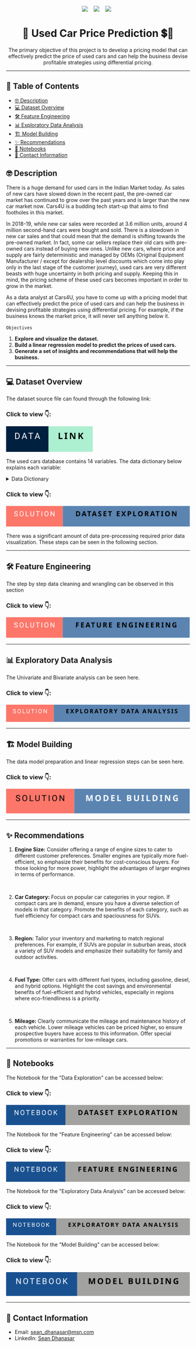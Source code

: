<p align="center">
  <img src="https://forthebadge.com/images/badges/made-with-python.svg" />&nbsp;&nbsp;&nbsp;
  <img src="https://forthebadge.com/images/badges/made-with-markdown.svg" />&nbsp;&nbsp;&nbsp;
  <img src="https://forthebadge.com/images/badges/powered-by-oxygen.svg" />&nbsp;&nbsp;
</p>




<h1 align="center">🚗 Used Car Price Prediction 💲🔮</h1>

<p align="center">The primary objective of this project is to develop a pricing model that can effectively predict the price of used cars and can help the business devise profitable strategies using differential pricing.</p>

---

## 📝 Table of Contents

- [🤓 Description](#description)
- [💻 Dataset Overview](#dataset-overview)
- [🛠️ Feature Engineering](#feature-engineering)
- [📊 Exploratory Data Analysis](#exploratory-data-analysis)
- [🏗️ Model Building](#model-building)
- [✨ Recommendations](#recommendations)
- [📗 Notebooks](#notebooks)
- [📧 Contact Information](#contact-information)

## 🤓 Description <a name = "description"></a>

There is a huge demand for used cars in the Indian Market today. As sales of new cars have slowed down in the recent past, the pre-owned car market has continued to grow over the past years and is larger than the new car market now. Cars4U is a budding tech start-up that aims to find footholes in this market.  

In 2018-19, while new car sales were recorded at 3.6 million units, around 4 million second-hand cars were bought and sold. There is a slowdown in new car sales and that could mean that the demand is shifting towards the pre-owned market. In fact, some car sellers replace their old cars with pre-owned cars instead of buying new ones. Unlike new cars, where price and supply are fairly deterministic and managed by OEMs (Original Equipment Manufacturer / except for dealership level discounts which come into play only in the last stage of the customer journey), used cars are very different beasts with huge uncertainty in both pricing and supply. Keeping this in mind, the pricing scheme of these used cars becomes important in order to grow in the market.   

As a data analyst at Cars4U, you have to come up with a pricing model that can effectively predict the price of used cars and can help the business in devising profitable strategies using differential pricing. For example, if the business knows the market price, it will never sell anything below it. 

`Objectives`

1. **Explore and visualize the dataset.**
2. **Build a linear regression model to predict the prices of used cars.**
3. **Generate a set of insights and recommendations that will help the business.**


---

## 💻 Dataset Overview <a name = "database-overview"></a>

The dataset source file can found through the following link:
### Click to view 👇:

[![Data_link](https://github.com/seandhan/Scale-Model-Cars-Database-Analysis/blob/main/images/Data-LINK-.svg)](https://github.com/seandhan/Used-Car-Price-Prediction/blob/main/data/used_cars_data.csv)

The used cars database contains 14 variables. The data dictionary below explains each variable:

<details>
<summary>Data Dictionary</summary>
<br>

1. `S.No.` : Serial Number
2. `Name` : Name of the car which includes Brand name and Model name
3. `Location` : The location in which the car is being sold or is available for purchase Cities
4. `Year` : Manufacturing year of the car
5. `Kilometers_driven` : The total kilometers driven in the car by the previous owner(s) in KM.
6. `Fuel_Type` : The type of fuel used by the car. (Petrol, Diesel, Electric, CNG, LPG)
7. `Transmission` : The type of transmission used by the car. (Automatic / Manual)
8. `Owner` : Type of ownership
9. `Mileage` : The standard mileage offered by the car company in kmpl or km/kg
10. `Engine` : The displacement volume of the engine in CC.
11. `Power` : The maximum power of the engine in bhp.
12. `Seats` : The number of seats in the car.
13. `New_Price` : The price of a new car of the same model in INR Lakhs.(1 Lakh = 100, 000)
14. `Price` : The price of the used car in INR Lakhs (1 Lakh = 100, 000)

</details>


### Click to view 👇:

[![Data Exploration](https://github.com/seandhan/image_database/blob/main/Solution-Dataset%20Exploration-.svg)](https://github.com/seandhan/Used-Car-Price-Prediction/blob/main/Dataset%20Exploration/ReadMe.md)

There was a significant amount of data pre-processing required prior data visualization. These steps can be seen in the following section.

----

## 🛠️ Feature Engineering <a name = "feature-engineering"></a>

The step by step data cleaning and wrangling can be observed in this section

### Click to view 👇:

[![Feature Engineering](https://github.com/seandhan/image_database/blob/main/Solution-Feature%20Engineering-.svg)](https://github.com/seandhan/Used-Car-Price-Prediction/blob/main/Feature%20Engineering/ReadME.MD)


----

## 📊 Exploratory Data Analysis <a name = "exploratory-data-analysis"></a>

The Univariate and Bivariate analysis can be seen here.

### Click to view 👇:

[![Exploratory Data Analysis](https://github.com/seandhan/image_database/blob/main/Solution-Exploratory%20Data%20Analysis-.svg)](https://github.com/seandhan/Used-Car-Price-Prediction/blob/main/Exploratory%20Data%20Analysis/ReadME.MD)


----

## 🏗️ Model Building <a name = "model-building"></a>

The data model preparation and linear regression steps can be seen here.

### Click to view 👇:

[![Model Building](https://github.com/seandhan/image_database/blob/main/Solution-Model%20Building-.svg)](https://github.com/seandhan/Used-Car-Price-Prediction/blob/main/Model%20Building/README.MD)


----


## ✨ Recommendations <a name = "recommendations"></a>

1. **Engine Size:** Consider offering a range of engine sizes to cater to different customer preferences. Smaller engines are typically more fuel-efficient, so emphasize their benefits for cost-conscious buyers. For those looking for more power, highlight the advantages of larger engines in terms of performance.
<br>

2. **Car Category:** Focus on popular car categories in your region. If compact cars are in demand, ensure you have a diverse selection of models in that category. Promote the benefits of each category, such as fuel efficiency for compact cars and spaciousness for SUVs.
<br>

3. **Region:** Tailor your inventory and marketing to match regional preferences. For example, if SUVs are popular in suburban areas, stock a variety of SUV models and emphasize their suitability for family and outdoor activities.
<br>

4. **Fuel Type:** Offer cars with different fuel types, including gasoline, diesel, and hybrid options. Highlight the cost savings and environmental benefits of fuel-efficient and hybrid vehicles, especially in regions where eco-friendliness is a priority.
<br>

5. **Mileage:** Clearly communicate the mileage and maintenance history of each vehicle. Lower mileage vehicles can be priced higher, so ensure prospective buyers have access to this information. Offer special promotions or warranties for low-mileage cars.



----

## 📗 Notebooks <a name = "notebooks"></a>

The Notebook for the "Data Exploration" can be accessed below:

### Click to view 👇:

[![DataExp Notebook](https://github.com/seandhan/image_database/blob/main/Notebook-Dataset%20Exploration-.svg)](https://github.com/seandhan/Used-Car-Price-Prediction/blob/main/Notebooks/Data%20exploration.ipynb)

The Notebook for the "Feature Engineering" can be accessed below:

### Click to view 👇:

[![Feature Engineering Notebook](https://github.com/seandhan/image_database/blob/main/Notebook-Feature%20engineering-.svg)](https://github.com/seandhan/Used-Car-Price-Prediction/blob/main/Notebooks/Feature_engineering.ipynb)

The Notebook for the "Exploratory Data Analysis" can be accessed below:

### Click to view 👇:

[![EDA Notebook](https://github.com/seandhan/image_database/blob/main/Notebook-Exploratory%20Data%20analysis-.svg)](https://github.com/seandhan/Used-Car-Price-Prediction/blob/main/Notebooks/Exploratory%20Data%20Analysis.ipynb)

The Notebook for the "Model Building" can be accessed below:

### Click to view 👇:

[![Model Building Notebook](https://github.com/seandhan/image_database/blob/main/Notebook-Model%20Building-.svg)](https://github.com/seandhan/Used-Car-Price-Prediction/blob/main/Notebooks/Model_Building.ipynb)

----



## 📧 Contact Information <a name = "contact-information"></a>

- Email: [sean_dhanasar@msn.com](mailto:sean_dhanasar@msn.com)
- LinkedIn: [Sean Dhanasar](https://www.linkedin.com/in/sdhanasar)


